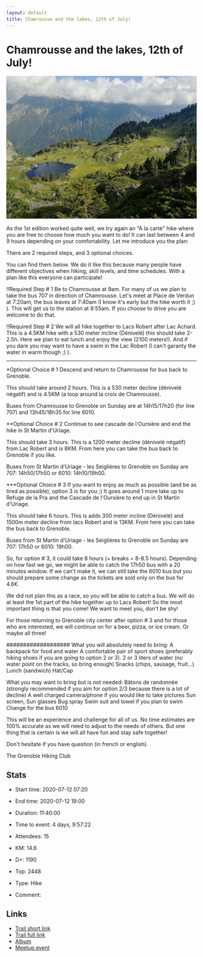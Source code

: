 ```yaml
---
layout: default
title: Chamrousse and the lakes, 12th of July! 
---
```


# Chamrousse and the lakes, 12th of July! 

![2020-07-12](/Stats/img/orig/2020-07-12.jpg)

As the 1st edition worked quite well, we try again an "À la carte" hike where you are free to choose how much you want to do! It can last between 4 and 9 hours depending on your comfortability. Let me introduce you the plan:

There are 2 required steps, and 3 optional choices.

You can find them below. We do it like this because many people have different objectives when hiking, skill levels, and time schedules. With a plan like this everyone can participate!

!!Required Step # 1
Be to Chamrousse at 9am. For many of us we plan to take the bus 707 in direction of Chamrousse. Let's meet at Place de Verdun at 7:20am, the bus leaves at 7:40am (I know it's early but the hike worth it ;) ). This will get us to the station at 8:55am. If you choose to drive you are welcome to do that.

!!Required Step # 2
We will all hike together to Lacs Robert after Lac Achard. This is a 4.5KM hike with a 530 meter incline (Dénivelé) this should take 2-2.5h. Here we plan to eat lunch and enjoy the view (2100 meters!). And if you dare you may want to have a swim in the Lac Robert (I can't garanty the water in warm though ;) ).

--------------------------------------
*Optional Choice # 1
Descend and return to Chamrousse for bus back to Grenoble.

This should take around 2 hours. This is a 530 meter decline (dénivelé négatif) and is 4.5KM (a loop around la croix de Chamrousse).

Buses from Chamrousse to Grenoble on Sunday are at 14h15/17h20 (for line 707) and 13h45/18h35 for line 6010.

**Optional Choice # 2
Continue to see cascade de l'Oursière and end the hike in St Martin d'Uriage.

This should take 3 hours. This is a 1200 meter decline (dénivelé négatif) from Lac Robert and is 8KM. From here you can take the bus back to Grenoble if you like.

Buses from St Martin d'Uriage - les Seiglières to Grenoble on Sunday are 707: 14h50/17h50 or 6010: 14h10/19h00.

***Optional Choice # 3
If you want to enjoy as much as possible (and be as tired as possible), option 3 is for you ;) It goes around 1 more lake up to Refuge de la Pra and the Cascade de l'Oursière to end up in St Martin d'Uriage.

This should take 6 hours. This is adds 300 meter incline (Dénivelé) and 1500m meter decline from lacs Robert and is 13KM. From here you can take the bus back to Grenoble.

Buses from St Martin d'Uriage - les Seiglières to Grenoble on Sunday are 707: 17h50 or 6010: 19h00.

So, for option # 3, it could take 8 hours (+ breaks = 8-8.5 hours). Depending on how fast we go, we might be able to catch the 17h50 bus with a 20 minutes window. If we can't make it, we can still take the 6010 bus but you should prepare some change as the tickets are sold only on the bus for 4.6€.

We did not plan this as a race, so you will be able to catch a bus. We will do at least the 1st part of the hike together up to Lacs Robert! So the most important thing is that you come! We want to meet you, don't be shy!

For those returning to Grenoble city center after option # 3 and for those who are interested, we will continue on for a beer, pizza, or ice cream. Or maybe all three!

###################
What you will absolutely need to bring:
A backpack for food and water
A comfortable pair of sport shoes (preferably hiking shoes if you are going to option 2 or 3).
2 or 3 liters of water (no water point on the tracks, so bring enough)
Snacks (chips, sausage, fruit...)
Lunch (sandwich)
Hat/Cap

What you may want to bring but is not needed:
Bâtons de randonnée (strongly recommended if you aim for option 2/3 because there is a lot of decline)
A well charged camera/phone if you would like to take pictures
Sun screen, Sun glasses
Bug spray
Swim suit and towel if you plan to swim
Change for the bus 6010

This will be an experience and challenge for all of us. No time estimates are 100% accurate as we will need to adjust to the needs of others. But one thing that is certain is we will all have fun and stay safe together!

Don't hesitate if you have question (in french or english).

The Grenoble Hiking Club

## Stats

- Start time: 2020-07-12 07:20
- End time: 2020-07-12 19:00
- Duration: 11:40:00
- Time to event: 4 days, 9:57:22
- Attendees: 15

- KM: 14.6
- D+: 1190
- Top: 2448
- Type: Hike
- Comment: 

## Links

- [Trail short link](https://frama.link/5RJcyZ8w)
- [Trail full link]()
- [Album](https://binnette.github.io/GacImg2020/2020-07-12-Chamrousse-and-the-lakes,-12th-of-July.html)
- [Meetup event](https://www.meetup.com/grenoble-adventure-club-english-french/events/271778570/)
